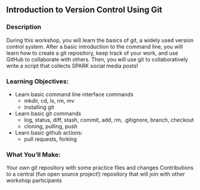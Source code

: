 ## Introduction to Version Control Using Git


### Description
During this workshop, you will learn the basics of git, a widely used version control system. After a basic introduction to the command line, you will learn how to create a git repository, keep track of your work, and use GitHub to collaborate with others. Then, you will use git to collaboratively write a script that collects SPARK social media posts!

### Learning Objectives:

* Learn basic command line interface commands
    * mkdir, cd, ls, rm, mv
    * installing git
* Learn basic git commands
    * log, status, diff, stash, commit, add, rm, .gitignore, branch, checkout
    * cloning, pulling, push
* Learn basic github actions:
    * pull requests, forking

### What You’ll Make: 
Your own git repository with some practice files and changes
Contributions to a central (fun open source project!) repository that will join 
with other workshop participants
 

